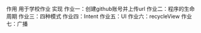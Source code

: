作用
    用于学校作业
实现
    作业一：创建github账号并上传url
    作业二：程序的生命周期
    作业三：四种模式
    作业四：Intent
    作业五：UI
    作业六：recycleView
    作业七：广播
